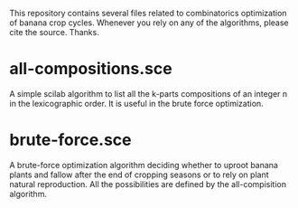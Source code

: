 This repository contains several files related to combinatorics optimization of banana crop cycles. Whenever you rely on any of the algorithms, please cite the source. Thanks. 

# all-compositions.sce
A simple scilab algorithm to list all the k-parts compositions of an integer n in the lexicographic order. It is useful in the brute force optimization. 

# brute-force.sce
A brute-force optimization algorithm deciding whether to uproot banana plants and fallow after the end of cropping seasons or to rely on plant natural reproduction. All the possibilities are defined by the all-compisition algorithm. 

